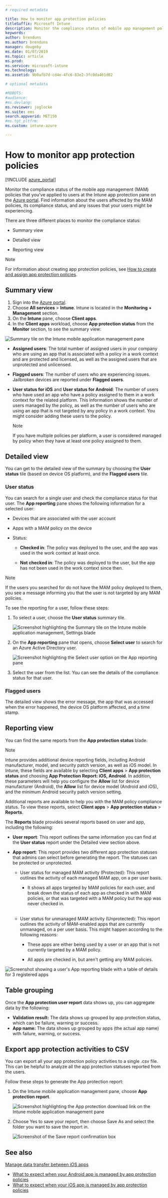 ```yaml
---
# required metadata

title: How to monitor app protection policies 
titleSuffix: Microsoft Intune
description: Monitor the compliance status of mobile app management policies in Intune.
keywords:
author: brenduns
ms.author: brenduns
manager: dougeby
ms.date: 01/07/2019
ms.topic: article
ms.prod:
ms.service: microsoft-intune
ms.technology:
ms.assetid: 9b0afb7d-cd4e-4fc6-83e2-3fc0da461d02

# optional metadata

#ROBOTS:
#audience:
#ms.devlang:
ms.reviewer: joglocke
ms.suite: ems
search.appverid: MET150
#ms.tgt_pltfrm:
ms.custom: intune-azure

---
```


# How to monitor app protection policies
[!INCLUDE [azure_portal](./includes/azure_portal.md)]

Monitor the compliance status of the mobile app management (MAM) policies that you've applied to users at the Intune app protection pane on the [Azure portal](https://portal.azure.com). Find information about the users affected by the MAM policies, its compliance status, and any issues that your users might be experiencing.

There are three different places to monitor the compliance status:

-   Summary view

-   Detailed view

-   Reporting view

> [!NOTE]
> For information about creating app protection policies, see [How to create and assign app protection policies](app-protection-policies.md).

## Summary view

1. Sign into the [Azure portal](https://portal.azure.com).
2. Choose **All services** > **Intune**. Intune is located in the **Monitoring + Management** section.
3. On the **Intune** pane, choose **Client apps**.
4. In the **Client apps** workload, choose **App protection status** from the **Monitor** section, to see the summary view:

![Summary tile on the Intune mobile application management pane](./media/app-protection-user-status-summary.png)

-   **Assigned users**: The total number of assigned users in your company who are using an app that is associated with a policy in a work context and are protected and licensed, as well as the assigned users that are unprotected and unlicensed.
-   **Flagged users**: The number of users who are experiencing issues. Jailbroken devices are reported under **Flagged users**.
-   **User status for iOS** and **User status for Android**: The number of users who have used an app who have a policy assigned to them in a work context for the related platform. This information shows the number of users managed by the policy, as well as the number of users who are using an app that is not targeted by any policy in a work context. You might consider adding these users to the policy.

	> [!NOTE]
	> If you have multiple policies per platform, a user is considered managed by policy when they have at least one policy assigned to them.

## Detailed view
You can get to the detailed view of the summary by choosing the **User status** tile (based on device OS platform), and the **Flagged users** tile.

### User status
You can search for a single user and check the compliance status for that user. The **App reporting** pane shows the following information for a selected user:
- Devices that are associated with the user account

- Apps with a MAM policy on the device

- Status:

  - **Checked in**: The policy was deployed to the user, and the app was used in the work context at least once.

  - **Not checked in**: The policy was deployed to the user, but the app has not been used in the work context since then.

>[!NOTE]
> If the users you searched for do not have the MAM policy deployed to them, you see a message informing you that the user is not targeted by any MAM policies.

To see the reporting for a user, follow these steps:

1.  To select a user, choose the **User status** summary tile.

	![Screenshot highlighting the Summary tile on the Intune mobile application management, Settings blade](./media/MAM-reporting-6.png)

2. On the **App reporting** pane that opens, choose **Select user** to search for an Azure Active Directory user.

    ![Screenshot highlighting the Select user option on the App reporting pane](./media/MAM-reporting-2.png)

3. Select the user from the list. You can see the details of the compliance status for that user.

### Flagged users
The detailed view shows the error message, the app that was accessed when the error happened, the device OS platform affected, and a time stamp.

## Reporting view

You can find the same reports from the **App protection status** blade.

> [!NOTE]
> Intune provides additional device reporting fields, including Android manufacturer, model, and security patch version, as well as iOS model. In Intune, these fields are available by selecting **Client apps** > **App protection status** and choosing **App Protection Report: iOS, Android**. In addition, these parameters will help you configure the **Allow** list for device manufacturer (Android), the **Allow** list for device model (Android and iOS), and the minimum Android security patch version setting. 

Additional reports are available to help you with the MAM policy compliance status. To view these reports, select **Client apps** > **App protection status** > **Reports**. 

The **Reports** blade provides several reports based on user and app, including the following:


-   **User report**: This report outlines the same information you can find at the **User status** report under the Detailed view section above.

-   **App report**: This report provides two different app protection statuses that admins can select before generating the report. The statuses can be protected or unprotected.

    -   User status for managed MAM activity (Protected): This report outlines the activity of each managed MAM app, on a per user basis.

        -   It shows all apps targeted by MAM policies for each user, and break down the status of each app as checked in with MAM policies, or that was targeted with a MAM policy but the app was never checked in.
<br><br>
    -   User status for unmanaged MAM activity (Unprotected): This report outlines the activity of MAM-enabled apps that are currently unmanaged, on a per user basis. This might happen according to the following reasons:

        -   These apps are either being used by a user or an app that is not currently targeted by a MAM policy.

        -   All apps are checked in, but aren't getting any MAM policies.

![Screenshot showing a user's App reporting blade with a table of details for 3 registered apps](./media/MAM-reporting-4.png)

## Table grouping

Once the **App protection user report** data shows up, you can aggregate data by the following:

- **Validation result:** The data shows up grouped by app protection status, which can be failure, warning or success.
- **App name:** The data shows up grouped by apps (the actual app name) with failure, warning, or success.

## Export app protection activities to CSV

You can export all your app protection policy activities to a single .csv file. This can be helpful to analyze all the app protection statuses reported from the users.

Follow these steps to generate the App protection report:

1. On the Intune mobile application management pane, choose **App protection report**.

	![Screenshot highlighting the App protection download link on the Intune mobile application management pane](./media/app-protection-report-csv-2.png)

2. Choose Yes to save your report, then choose Save As and select the folder you want to save the report in.

	![Screenshot of the Save report confirmation box](./media/app-protection-report-csv-1.png)

## See also
[Manage data transfer between iOS apps](data-transfer-between-apps-manage-ios.md)

* [What to expect when your Android app is managed by app protection policies](app-protection-enabled-apps-android.md)
* [What to expect when your iOS app is managed by app protection policies](app-protection-enabled-apps-ios.md)
